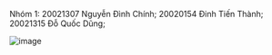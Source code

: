 Nhóm 1:
<space><space> 20021307 Nguyễn Đình Chính;
<space><space>  20020154 Đinh Tiến Thành;
  20021315 Đỗ Quốc Dũng;

![image](https://user-images.githubusercontent.com/80797568/190577468-be074595-0b5a-49ea-8219-b598f7582119.png)
